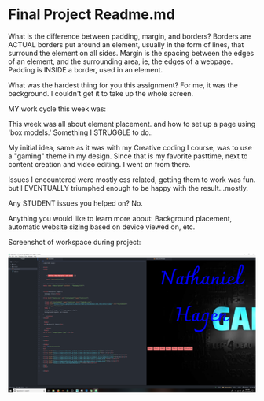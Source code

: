 # Final Project Readme.md

What is the difference between padding, margin, and borders?  Borders are ACTUAL borders put around an element, usually in the form of lines, that surround the element on all sides. Margin is the spacing between the edges of an element, and the surrounding area, ie, the edges of a webpage. Padding is INSIDE a border, used in an element.

What was the hardest thing for you this assignment? For me, it was the background. I couldn't get it to take up the whole screen. 

MY work cycle this week was:

This week was all about element placement. and how to set up a page using 'box models.' Something I STRUGGLE to do..

My initial idea, same as it was with my Creative coding I course, was to use a "gaming" theme in my design. Since that is my favorite pasttime, next to content creation and video editing. I went on from there.

Issues I encountered were mostly css related, getting them to work was fun. but I EVENTUALLY triumphed enough to be happy with the result...mostly.

Any STUDENT issues you helped on? No.

Anything you would like to learn more about: Background placement, automatic website sizing based on device viewed on, etc.

Screenshot of workspace during project:

<center><img src="ss2.7.png" alt="Screenshot of workspace"></center> 
